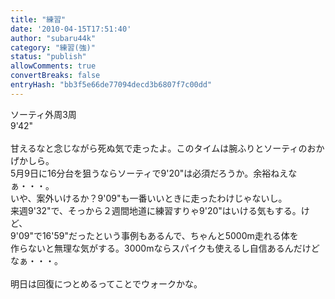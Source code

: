 ```yaml
---
title: "練習"
date: '2010-04-15T17:51:40'
author: "subaru44k"
category: "練習(強)"
status: "publish"
allowComments: true
convertBreaks: false
entryHash: "bb3f5e66de77094decd3b6807f7c00dd"
---
```

ソーティ外周3周<br>
9'42"<br>
<br>
甘えるなと念じながら死ぬ気で走ったよ。このタイムは腕ふりとソーティのおかげかしら。<br>
5月9日に16分台を狙うならソーティで9'20"は必須だろうか。余裕ねえなぁ・・・。<br>
いや、案外いけるか？9'09"も一番いいときに走ったわけじゃないし。<br>
来週9'32"で、そっから２週間地道に練習すりゃ9'20"はいける気もする。けど、<br>
9'09"で16'59"だったという事例もあるんで、ちゃんと5000m走れる体を<br>
作らないと無理な気がする。3000mならスパイクも使えるし自信あるんだけどなぁ・・・。<br>
<br>
明日は回復につとめるってことでウォークかな。
